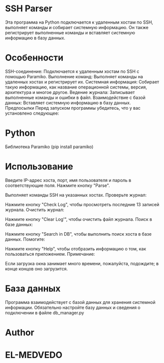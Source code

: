 # SSH Parser
Эта программа на Python подключается к удаленным хостам по SSH, выполняет команды и собирает системную информацию. Он также регистрирует выполненные команды и вставляет системную информацию в базу данных.

# Особенности
SSH-соединение: Подключается к удаленным хостам по SSH с помощью Paramiko.
Выполнение команд: Выполняет команды на удаленных хостах и регистрирует их.
Системная информация: Собирает такую информацию, как название операционной системы, версия, архитектура и многое другое.
Ведение журнала: Записывает выполненные команды и ошибки в файл.
Взаимодействие с базой данных: Вставляет системную информацию в базу данных.
Предпосылки
Перед запуском программы убедитесь, что у вас установлено следующее:

# Python
Библиотека Paramiko (pip install paramiko)
# Использование

Введите IP-адрес хоста, порт, имя пользователя и пароль в соответствующие поля.
Нажмите кнопку "Parse".

Выполняет команды SSH на указанных хостах.
Проверьте журнал:

Нажмите кнопку "Check Log", чтобы просмотреть последние 13 записей журнала.
Очистить журнал:

Нажмите кнопку "Clear Log'", чтобы очистить файл журнала.
Поиск в базе данных:

Нажмите кнопку "Search in DB", чтобы выполнить поиск хоста в базе данных.
Помогите:

Нажмите кнопку "Help", чтобы отобразить информацию о том, как пользоваться приложением.
Примечание:

Если загрузка окна занимает много времени, пожалуйста, подождите; в конце концов оно загрузится.
# База данных
Программа взаимодействует с базой данных для хранения системной информации. Обязательно настройте базу данных и сведения о подключении в файле db_manager.py

# Author
# EL-MEDVEDO

